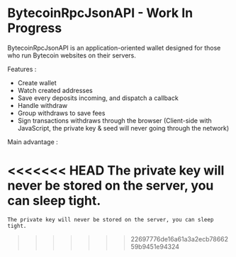 # BytecoinRpcJsonAPI - Work In Progress

BytecoinRpcJsonAPI is an application-oriented wallet designed for those who run Bytecoin websites on their servers.

Features :

- Create wallet
- Watch created addresses
- Save every deposits incoming, and dispatch a callback
- Handle withdraw
- Group withdraws to save fees
- Sign transactions withdraws through the browser (Client-side with JavaScript, the private key & seed will never going through the network)

Main advantage :

<<<<<<< HEAD
    The private key will never be stored on the server, you can sleep tight.
=======
    The private key will never be stored on the server, you can sleep tight.
>>>>>>> 22697776de16a61a3a2ecb7866259b9451e94324
